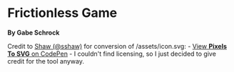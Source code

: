 # Frictionless Game
**By Gabe Schrock**

Credit to [Shaw (@sshaw)](https://codepen.io/shshaw) for conversion of /assets/icon.svg:
	- [View **Pixels To SVG** on CodePen](https://codepen.io/shshaw/full/XbxvNj)
	- I couldn't find licensing, so I just decided to give credit for the tool anyway.
